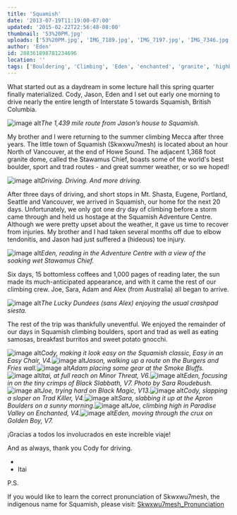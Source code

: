 ```yaml
---
title: 'Squamish'
date: '2013-07-19T11:19:00-07:00'
updated: '2015-02-22T22:56:48-08:00'
thumbnail: '53%20PM.jpg'
uploads: ['53%20PM.jpg', 'IMG_7189.jpg', 'IMG_7197.jpg', 'IMG_7346.jpg', 'IMG_7294.jpg', 'IMG_7221.jpg', 'IMG_7411.jpg', 'IMG_7070.jpg', 'IMG_7370.jpg', 'IMG_7484.jpg', 'IMG_7444.jpg', 'IMG_7462.jpg', 'IMG_7546.jpg', 'IMG_7327.jpg']
author: 'Eden'
id: 288361898781234696
location: ''
tags: ['Bouldering', 'Climbing', 'Eden', 'enchanted', 'granite', 'highball', 'Itai', 'road trip', 'Squamish']
---
```


What started out as a daydream in some lecture hall this spring quarter finally materialized. Cody, Jason, Eden and I set out early one morning to drive nearly the entire length of Interstate 5 towards Squamish, British Columbia.

![image alt](uploads/Screen%20shot%202013-07-18%20at%206.06.53%20PM.jpg)*The 1,439 mile route from Jason’s house to Squamish.*

My brother and I were returning to the summer climbing Mecca after three years. The little town of Squamish (Skwxwu7mesh) is located about an hour North of Vancouver, at the end of Howe Sound. The adjacent 1,368 foot granite dome, called the Stawamus Chief, boasts some of the world's best boulder, sport and trad routes - and great summer weather, or so we hoped!

![image alt](uploads/IMG_7189.jpg)*Driving. Driving. And more driving.*

After three days of driving, and short stops in Mt. Shasta, Eugene, Portland, Seattle and Vancouver, we arrived in Squamish, our home for the next 20 days. Unfortunately, we only got one dry day of climbing before a storm came through and held us hostage at the Squamish Adventure Centre. Although we were pretty upset about the weather, it gave us time to recover from injuries. My brother and I had taken several months off due to elbow tendonitis, and Jason had just suffered a (hideous) toe injury. 

![image alt](uploads/IMG_7197.jpg)*Eden, reading in the Adventure Centre with a view of the soaking wet Stawamus Chief.*

Six days, 15 bottomless coffees and 1,000 pages of reading later, the sun made its much-anticipated appearance, and with it came the rest of our climbing crew. Joe, Sara, Adam and Alex (from Australia) all began to arrive. 

![image alt](uploads/IMG_7346.jpg)*The Lucky Dundees (sans Alex) enjoying the usual crashpad siesta.*

The rest of the trip was thankfully uneventful. We enjoyed the remainder of our days in Squamish climbing boulders, sport and trad as well as eating samosas, breakfast burritos and sweet potato gnocchi. 

![image alt](uploads/IMG_7294.jpg)*Cody, making it look easy on the Squamish classic, Easy in an Easy Chair, V4.*![image alt](uploads/IMG_7221.jpg)*Jason, walking up a route on the Burgers and Fries wall.*![image alt](uploads/IMG_7411.jpg)*Adam placing some gear at the Smoke Bluffs.*![image alt](uploads/IMG_7070.jpg)*Itai, at full reach on Minor Threat, V6.*![image alt](uploads/IMG_7370.jpg)*Eden, focusing in on the tiny crimps of Black Slabbath, V7. Photo by Sara Roudebush.*![image alt](uploads/IMG_7484.jpg)*Joe, trying hard on Black Magic, V13.*![image alt](uploads/IMG_7444.jpg)*Cody, slapping a sloper on Trad Killer, V4.*![image alt](uploads/IMG_7462.jpg)*Sara, slabbing it up at the Apron Boulders on a sunny morning.*![image alt](uploads/IMG_7546.jpg)*Joe, climbing high in Paradise Valley on Enchanted, V4.*![image alt](uploads/IMG_7327.jpg)*Eden, moving through the crux on Golden Boy, V7.*

¡Gracias a todos los involucrados en este increíble viaje!

And as always, thank you Cody for driving.

-
- Itai

P.S. 

If you would like to learn the correct pronunciation of Skwxwu7mesh, the indigenous name for Squamish, please visit: [Skwxwu7mesh_Pronunciation](http://en.wikipedia.org/wiki/File:Skwxwu7mesh_Pronunciation.OGG)

